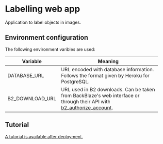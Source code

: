 # Labelling web app
Application to label objects in images.

## Environment configuration
The following environment varibles are used:

| Variable          | Meaning    |
|-------------------|------------|
| DATABASE_URL      | URL encoded with database information. Follows the format given by Heroku for PostgreSQL. |
| B2_DOWNLOAD_URL   | URL used in B2 downloads. Can be taken from BackBlaze's web interface or through their API with [b2_authorize_account](https://www.backblaze.com/b2/docs/b2_authorize_account.html). |

## Tutorial

[A tutorial is available after deployment.](http://htmlpreview.github.io/?https://github.com/ThundeRatz/labelling-web-app/blob/master/labelling_web_app/static/tutorial.html)
